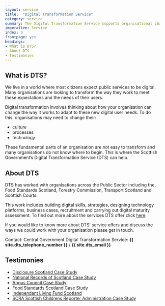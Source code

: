 ```yaml
---
layout: service
title:  "Digital Transformation Service"
category: service
summary: The Digital Transformation Service supports organisational change
imperative: Service
index: 3
frontpage: yes
headings:
- What is DTS?
- About DTS
- Testimonies
---
```

## What is DTS?

We live in a world where most citizens expect public services to be digital.  Many organisations are looking to transform the way they work to meet these expectations and the needs of their users.

Digital transformation involves thinking  about how your organisation can change the way it works to adapt to these new digital user needs. To do this, organisations may need to change their:

* culture
* processes
* technology

These fundamental parts of an organisation are not easy to transform and many organisations do not know where to begin. This is where the Scottish Government’s Digital Transformation Service (DTS) can help.

## About DTS

DTS has worked with organisations across the Public Sector including the, Food Standards Scotland, Forestry Commission, Transport Scotland and Scottish Courts.


This work includes building digital skills, strategies, designing technology platforms, business cases, recruitment and carrying out digital maturity assessment. To find out more about the services DTS offer click [here](/services/dts-services).

If you would like to know more about DTS’ service offers and discuss the ways we could work with your organisation please get in touch.  

Contact: Central Government Digital Transformation Service: **{{ site.dts_telephone_number }}** / **{{ site.dts_email }}**

## Testimonies

* [Disclosure Scotland Case Study](https://vimeo.com/190075319)
* [National Records of Scotland Case Study](https://vimeo.com/190119880)
* [Angus Council Case Study](https://vimeo.com/190248620)
* [Food Standards Scotland Case Study](https://vimeo.com/190072788)
* [Independent Living Fund Scotland](https://vimeo.com/190076086)
* [SCRA Scottish Childrens Reporter Administration Case Study](https://vimeo.com/190069172)
